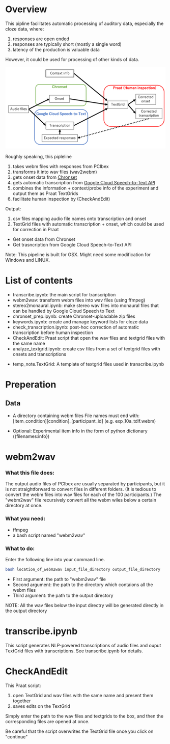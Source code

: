 # Overview

This pipline facilitates automatic processing of auditory data, especially the cloze data, where:

1. responses are open ended
2. responses are typically short (mostly a single word)
3. latency of the production is valuable data

However, it could be used for processing of other kinds of data.

![overview](./overview.png)

Roughly speaking, this pipleline 

1. takes webm files with responses from PCIbex 
2. transforms it into wav files (wav2webm)
3. gets onset data from [Chronset](https://www.bcbl.eu/databases/chronset/)
4. gets automatic transcription from [Google Cloud Speech-to-Text API](https://cloud.google.com/speech-to-text)
5. combines the information + context/probe info of the experiment and output them as Praat TextGrids
6. facilitate human inspection by (CheckAndEdit)



Output: 

1. csv files mapping audio file names onto transcription and onset
2. TextGrid files with automatic transcription + onset, which could be used for correction in Praat



- Get onset data from Chronset
- Get trasncription from Google Cloud Speech-to-Text API





Note: This pipeline is built for OSX. Might need some modification for Windows and LINUX.



# List of contents

- transcribe.ipynb: the main script for transcription
- webm2wav: transform webm files into wav files (using ffmpeg)
- stereo2monaural.ipynb: make stereo wav files into monaural files that can be handled by Google Cloud Speech to Text
- chronset_prep.ipynb: create Chronset-uploadable zip files
- keywords.ipynb: create and manage keyword lists for cloze data
- check_transcription.ipynb: post-hoc correction of automatic transcription before human inspection
- CheckAndEdit: Praat script that open the wav files and textgrid files with the same name
- analyze_textgrid.ipynb: create csv files from a set of textgrid files with onsets and transcriptions



* temp_note.TextGrid: A template of textgrid files used in transcribe.ipynb

# Preperation

## Data

- A directory containing webm files
  File names must end with: \[item_condition\]\[condition\]_\[participant_id\] (e.g. exp_10a_tdlf.webm)

* Optional: Experimental item info in the form of python dictionary ({filenames:info})



# webm2wav

### What this file does:

The output audio files of PCIbex are usually separated by participants, but it is not straightforward to convert files in different folders. (It is tedious to convert the webm files into wav files for each of the 100 participants.) The "webm2wav" file recursively convert all the webm wiles below a certain directory at once.



### What you need:

- ffmpeg
- a bash script named "webm2wav"



### What to do:

Enter the following line into your command line.

```bash
bash location_of_webm2wav input_file_directory output_file_directory
```

- First argument:  the path to "webm2wav" file
- Second argument: the path to the directory which contaions all the webm files
- Third argument: the path to the output directory

NOTE: All the wav files below the input directry will be generated directly in the output directory



# transcribe.ipynb

This script generates NLP-powered transcriptions of audio files and ouput TextGrid files with transcriptions. See transcribe.ipynb for details.



# CheckAndEdit

This Praat script:

1. open TextGrid and wav files with the same name and present them together
2. saves edits on the TextGrid



Simply enter the path to the wav files and textgrids to the box, and then the corresponding files are opened at once.

Be careful that the script overwrites the TextGrid file once you click on "continue"









